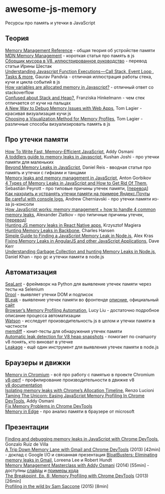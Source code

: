 ﻿# awesome-js-memory
Ресурсы про память и утечки в JavaScript

Теория
------
[Memory Management Reference](https://www.memorymanagement.org/) - общая теория об устройстве памяти  
[MDN Memory Management](https://developer.mozilla.org/en-US/docs/Web/JavaScript/Memory_Management) - короткая статья про память в js  
[Сборщик мусора в V8, иллюстрированное руководство](https://medium.com/devschacht/%D1%81%D0%B1%D0%BE%D1%80%D1%89%D0%B8%D0%BA-%D0%BC%D1%83%D1%81%D0%BE%D1%80%D0%B0-%D0%B2-v8-%D0%B8%D0%BB%D0%BB%D1%8E%D1%81%D1%82%D1%80%D0%B8%D1%80%D0%BE%D0%B2%D0%B0%D0%BD%D0%BD%D0%BE%D0%B5-%D1%80%D1%83%D0%BA%D0%BE%D0%B2%D0%BE%D0%B4%D1%81%D1%82%D0%B2%D0%BE-d3e496a4d378) - перевод статьи Ирины Шестак  
[Understanding Javascript Function Executions — Call Stack, Event Loop , Tasks & more](https://medium.com/@gaurav.pandvia/understanding-javascript-function-executions-tasks-event-loop-call-stack-more-part-1-5683dea1f5ec), Gaurav Pandvia - отличная иллюстрация работы стека, кучи и цикла событий в js  
[How variables are allocated memory in Javascript?](https://stackoverflow.com/questions/2800463/how-variables-are-allocated-memory-in-javascript) - отличный ответ со stackoverflow  
[Confused about Stack and Heap?](https://medium.com/fhinkel/confused-about-stack-and-heap-2cf3e6adb771), Franziska Hinkelmann - чем стек отличается от кучи на пальцах  
[A New Way to Debug Memory Issues with Web Apps](https://medium.com/@tomlagier/a-new-way-to-debug-memory-issues-with-web-apps-4e29df964af2), Tom Lagier - красивая визуализация кучи js  
[Choosing a Visualization Method for Memory Profiles](https://hackernoon.com/a-tale-of-javascript-performance-6011615523e8), Tom Lagier - различные способы визуализировать память в js  
  

Про утечки памяти
-----------------
[How To Write Fast, Memory-Efficient JavaScript](https://www.smashingmagazine.com/2012/11/writing-fast-memory-efficient-javascript/), Addy Osmani  
[A toddlers guide to memory leaks in Javascript](https://dev.to/kepta/a-toddlers-guide-to-memory-leaks-in-javascript-25lf), Kushan Joshi - про утечки памяти для маленьких  
[Beyond Memory Leaks in JavaScript](https://medium.com/outsystems-experts/beyond-memory-leaks-in-javascript-d27fd48ae67e), Daniel Reis - вводная статья про память и утечки с гифками и танцами  
[Memory leaks and memory management in JavaScript](https://antongorbikov.wordpress.com/2015/08/27/about-memory-leaks-again/), Anton Gorbikov  
[4 Types of Memory Leaks in JavaScript and How to Get Rid Of Them](https://auth0.com/blog/four-types-of-leaks-in-your-javascript-code-and-how-to-get-rid-of-them/), Sebastián Peyrott - про типовые причины утечек памяти, [[перевод](https://habr.com/post/309318/)]  
[Как находить и устранять утечки памяти на примере Яндекс.Почты](https://habr.com/company/yandex/blog/195198/)  
[Be careful with console logs](https://medium.com/@cherniavskii/javascript-console-log-memory-leak-de3433efb278), Andrew Cherniavski - про утечки памяти из-за js-консоли  
[How JavaScript works: memory management + how to handle 4 common memory leaks](https://blog.sessionstack.com/how-javascript-works-memory-management-how-to-handle-4-common-memory-leaks-3f28b94cfbec), Alexander Zlatkov - про типичные причины утечек, [[перевод](https://habr.com/company/ruvds/blog/338150/)]  
[Hunting JS memory leaks in React Native apps](https://blog.swmansion.com/hunting-js-memory-leaks-in-react-native-apps-bd73807d0fde), Krzysztof Magiera  
[Hunting Memory Leaks in Backbone](https://content.pivotal.io/blog/hunting-memory-leaks-in-backbone), Charles Hansen  
[Simple Guide to Finding a JavaScript Memory Leak in Node.js](https://www.alexkras.com/simple-guide-to-finding-a-javascript-memory-leak-in-node-js/), Alex Kras  
[Fixing Memory Leaks in AngularJS and other JavaScript Applications](https://www.dwmkerr.com/fixing-memory-leaks-in-angularjs-applications/), Dave Kerr  
[Understanding Garbage Collection and hunting Memory Leaks in Node.js](https://www.dynatrace.com/news/blog/understanding-garbage-collection-and-hunting-memory-leaks-in-node-js/), Daniel Khan - про gc и утечки памяти в node.js  

Автоматизация
-------------
[SeaLant](https://github.com/saby/SeaLant) - фреймворк на Python для выявление утечек памяти через тесты на Selenium  
[Drool](https://github.com/samccone/drool) - выявляет утечки DOM и подписок  
[BLeak](https://github.com/plasma-umass/BLeak) - выявление утечек памяти во фронтенде [описние](https://jvilk.com/assets/pdf/bleak.pdf), официальный [сайт](http://plasma-umass.org/BLeak/)  
[Browser’s Memory Profiling Automation](http://www.theseus.fi/bitstream/handle/10024/133482/Browsers%20Automated%20Memory%20Profiling.pdf;jsessionid=BC27E5B30358CA5ED1C302468642EA94?sequence=1), Lucy Liu - достаточно подробное описание процесса автоматизации  
[Watson](https://github.com/airhorns/watson) - исследует производительность js в целом и утечки памяти в частности  
[memdiff](https://github.com/azer/memdiff) - юнит-тесты для обнаружения утечек памяти  
[Automatic leak detection for V8 heap snapshots](https://github.com/joyeecheung/v8-mat) - помогает по снапшоту v8 понять, кто виноват в утечке  
[Leakage](https://github.com/andywer/leakage) - ещё один инструмент для выявления утечек памяти в node.js  

Браузеры и движки
-----------------
[Memory in Chromium](https://chromium.googlesource.com/chromium/src/+/master/docs/memory/README.md) - всё про работу с памятью в проекте Chromium  
[v8-perf](https://github.com/thlorenz/v8-perf) - профилирование производительности в движке v8  
[v8 documentation](https://v8.dev/docs)  
[Isolating memory leaks with Chrome’s Allocation Timeline](https://blog.logrocket.com/isolating-memory-leaks-with-chromes-allocation-timeline-244fa9c48e8e), Renzo Lucioni  
[Taming The Unicorn: Easing JavaScript Memory Profiling In Chrome DevTools](https://addyosmani.com/blog/taming-the-unicorn-easing-javascript-memory-profiling-in-devtools/), Addy Osmani  
[Fix Memory Problems in Chrome DevTools](https://developers.google.com/web/tools/chrome-devtools/memory-problems/)  
[Memory in Edge](https://docs.microsoft.com/en-us/microsoft-edge/devtools-guide/memory) - про анализ памяти в браузере от microsoft  

Презентации
-----------
[Finding and debugging memory leaks in JavaScript with Chrome DevTools](http://slides.com/gruizdevilla/memory#/), Gonzalo Ruiz de Villa  
[A Trip Down Memory Lane with Gmail and Chrome DevTools](https://www.youtube.com/watch?v=x9Jlu_h_Lyw) (2013) [42min] - доклад с Google I/O и связанная презентация [BloatBusters: Eliminating memory leaks in Gmail](https://docs.google.com/presentation/d/1wUVmf78gG-ra5aOxvTfYdiLkdGaR9OhXRnOlIcEmu2s/pub?start=false&loop=false&delayms=3000&slide=id.g1d65bdf6_0_0), Loreena Lee и Robert Hundt  
[Memory Management Masterclass with Addy Osmani](https://www.youtube.com/watch?v=LaxbdIyBkL0) (2014) [55min] - доступны [слайды](https://speakerdeck.com/addyosmani/javascript-memory-management-masterclass) и [примеры кода](https://github.com/addyosmani/memory-mysteries)  
[The Breakpoint, Ep. 8: Memory Profiling with Chrome DevTools](https://www.youtube.com/watch?v=L3ugr9BJqIs) (2013) [26min]  
[Profiling in the wild by Sam Saccone](https://www.youtube.com/watch?v=OLWEyH7_4e0) (2015) [8min]  